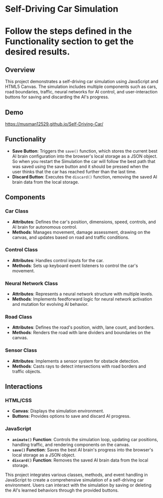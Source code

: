 # Self-Driving Car Simulation
# Follow the steps defined in the Functionality section to get the desired results.

## Overview

This project demonstrates a self-driving car simulation using JavaScript and HTML5 Canvas. The simulation includes multiple components such as cars, road boundaries, traffic, neural networks for AI control, and user-interaction buttons for saving and discarding the AI's progress.

## Demo
https://musman12529.github.io/Self-Driving-Car/

## Functionality 

- **Save Button**: Triggers the `save()` function, which stores the current best AI brain configuration into the browser's local storage as a JSON object. So when you restart the Simulation the car will follow the best path that was saved using the save button and it should be pressed when the user thinks that the car has reached further than the last time.
- **Discard Button**: Executes the `discard()` function, removing the saved AI brain data from the local storage.

## Components

### Car Class

- **Attributes**: Defines the car's position, dimensions, speed, controls, and AI brain for autonomous control.
- **Methods**: Manages movement, damage assessment, drawing on the canvas, and updates based on road and traffic conditions.

### Control Class

- **Attributes**: Handles control inputs for the car.
- **Methods**: Sets up keyboard event listeners to control the car's movement.

### Neural Network Class

- **Attributes**: Represents a neural network structure with multiple levels.
- **Methods**: Implements feedforward logic for neural network activation and mutation for evolving AI behavior.

### Road Class

- **Attributes**: Defines the road's position, width, lane count, and borders.
- **Methods**: Renders the road with lane dividers and boundaries on the canvas.

### Sensor Class

- **Attributes**: Implements a sensor system for obstacle detection.
- **Methods**: Casts rays to detect intersections with road borders and traffic objects.

## Interactions

### HTML/CSS

- **Canvas**: Displays the simulation environment.
- **Buttons**: Provides options to save and discard AI progress.

### JavaScript

- **`animate()` Function**: Controls the simulation loop, updating car positions, handling traffic, and rendering components on the canvas.
- **`save()` Function**: Saves the best AI brain's progress into the browser's local storage as a JSON object.
- **`discard()` Function**: Removes the saved AI brain data from the local storage.



This project integrates various classes, methods, and event handling in JavaScript to create a comprehensive simulation of a self-driving car environment. Users can interact with the simulation by saving or deleting the AI's learned behaviors through the provided buttons.
